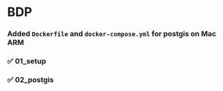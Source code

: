 # BDP

### Added `Dockerfile` and `docker-compose.yml` for postgis on Mac ARM

### ✅ 01_setup
### ✅ 02_postgis